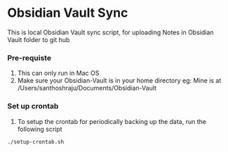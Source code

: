 # Obsidian Vault Sync

This is local Obsidian Vault sync script, for uploading Notes in Obsidian Vault folder to git hub

### Pre-requiste

1. This can only run in Mac OS
2. Make sure your Obsidian-Vault is in your home directory eg: Mine is at /Users/santhoshraju/Documents/Obsidian-Vault

### Set up crontab

1. To setup the crontab for periodically backing up the data, run the following script

```
./setup-crontab.sh
```
